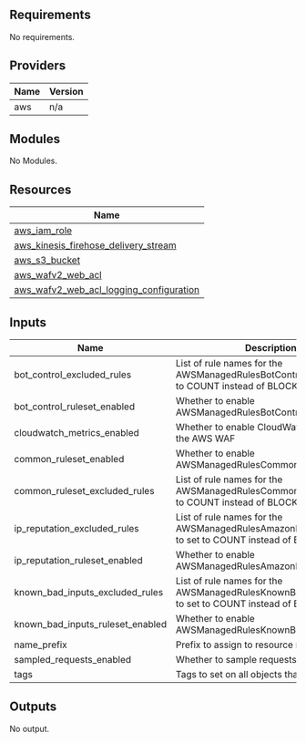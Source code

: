 ## Requirements

No requirements.

## Providers

| Name | Version |
|------|---------|
| aws | n/a |

## Modules

No Modules.

## Resources

| Name |
|------|
| [aws_iam_role](https://registry.terraform.io/providers/hashicorp/aws/latest/docs/resources/iam_role) |
| [aws_kinesis_firehose_delivery_stream](https://registry.terraform.io/providers/hashicorp/aws/latest/docs/resources/kinesis_firehose_delivery_stream) |
| [aws_s3_bucket](https://registry.terraform.io/providers/hashicorp/aws/latest/docs/resources/s3_bucket) |
| [aws_wafv2_web_acl](https://registry.terraform.io/providers/hashicorp/aws/latest/docs/resources/wafv2_web_acl) |
| [aws_wafv2_web_acl_logging_configuration](https://registry.terraform.io/providers/hashicorp/aws/latest/docs/resources/wafv2_web_acl_logging_configuration) |

## Inputs

| Name | Description | Type | Default | Required |
|------|-------------|------|---------|:--------:|
| bot\_control\_excluded\_rules | List of rule names for the AWSManagedRulesBotControlRuleSet to set to COUNT instead of BLOCK | `list(string)` | `[]` | no |
| bot\_control\_ruleset\_enabled | Whether to enable AWSManagedRulesBotControlRuleSet | `bool` | `false` | no |
| cloudwatch\_metrics\_enabled | Whether to enable CloudWatch metrics on the AWS WAF | `bool` | `true` | no |
| common\_ruleset\_enabled | Whether to enable AWSManagedRulesCommonRuleSet | `bool` | `true` | no |
| common\_ruleset\_excluded\_rules | List of rule names for the AWSManagedRulesCommonRuleSet to set to COUNT instead of BLOCK | `list(string)` | `[]` | no |
| ip\_reputation\_excluded\_rules | List of rule names for the AWSManagedRulesAmazonIpReputationList to set to COUNT instead of BLOCK | `list(string)` | `[]` | no |
| ip\_reputation\_ruleset\_enabled | Whether to enable AWSManagedRulesAmazonIpReputationList | `bool` | `true` | no |
| known\_bad\_inputs\_excluded\_rules | List of rule names for the AWSManagedRulesKnownBadInputsRuleSet to set to COUNT instead of BLOCK | `list(string)` | `[]` | no |
| known\_bad\_inputs\_ruleset\_enabled | Whether to enable AWSManagedRulesKnownBadInputsRuleSet | `bool` | `true` | no |
| name\_prefix | Prefix to assign to resource names | `string` | `""` | no |
| sampled\_requests\_enabled | Whether to sample requests | `bool` | `true` | no |
| tags | Tags to set on all objects that support them | `map(string)` | `{}` | no |

## Outputs

No output.
